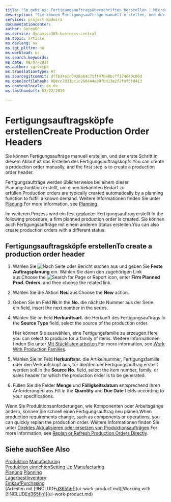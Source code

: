 ```yaml
---
title: "So geht es: Fertigungsauftragsüberschriften herstellen | Microsoft Docs"
description: "Sie können Fertigungsaufträge manuell erstellen, und der erste Schritt in diesem Ablauf ist das Erstellen des Fertigungsauftragskopfs."
services: project-madeira
documentationcenter: 
author: SorenGP
ms.service: dynamics365-business-central
ms.topic: article
ms.devlang: na
ms.tgt_pltfrm: na
ms.workload: na
ms.search.keywords: 
ms.date: 09/07/2017
ms.author: sgroespe
ms.translationtype: HT
ms.sourcegitcommit: d7fb34e1c9428a64c71ff47be8bcff174649c00d
ms.openlocfilehash: 00ecc7031bc1c208444e89fbd13e2f2faf5fd413
ms.contentlocale: de-de
ms.lasthandoff: 03/22/2018

---
```

# <a name="create-production-order-headers"></a><span data-ttu-id="822ed-103">Fertigungsauftragsköpfe erstellen</span><span class="sxs-lookup"><span data-stu-id="822ed-103">Create Production Order Headers</span></span>
<span data-ttu-id="822ed-104">Sie können Fertigungsaufträge manuell erstellen, und der erste Schritt in diesem Ablauf ist das Erstellen des Fertigungsauftragskopfs.</span><span class="sxs-lookup"><span data-stu-id="822ed-104">You can create a production order manually, and the first step is to create a production order header.</span></span>

<span data-ttu-id="822ed-105">Fertigungsaufträge werden üblicherweise bei einem dieser Planungsfunktion erstellt, um einen bekannten Bedarf zu erfüllen.</span><span class="sxs-lookup"><span data-stu-id="822ed-105">Production orders are typically created automatically by a planning function to fulfill a known demand.</span></span> <span data-ttu-id="822ed-106">Weitere Informationen finden Sie unter [Planung](production-planning.md).</span><span class="sxs-lookup"><span data-stu-id="822ed-106">For more information, see [Planning](production-planning.md).</span></span>   

<span data-ttu-id="822ed-107">Im weiteren Prozess wird ein fest geplanter Fertigungsauftrag erstellt.</span><span class="sxs-lookup"><span data-stu-id="822ed-107">In the following procedure, a firm planned production order is created.</span></span> <span data-ttu-id="822ed-108">Sie können auch Fertigungsaufträge mit einem anderen Status erstellen.</span><span class="sxs-lookup"><span data-stu-id="822ed-108">You can also create production orders with a different status.</span></span>  

## <a name="to-create-a-production-order-header"></a><span data-ttu-id="822ed-109">Fertigungsauftragsköpfe erstellen</span><span class="sxs-lookup"><span data-stu-id="822ed-109">To create a production order header</span></span>  
1.  <span data-ttu-id="822ed-110">Wählen Sie ![Nach Seite oder Bericht suchen](media/ui-search/search_small.png "Symbol nach Seite oder Bericht suchen ") aus und geben Sie **Feste Auftragsplanung** ein. Wählen Sie dann den zugehörigen Link aus.</span><span class="sxs-lookup"><span data-stu-id="822ed-110">Choose the ![Search for Page or Report](media/ui-search/search_small.png "Search for Page or Report icon") icon, enter **Firm Planned Prod. Orders**, and then choose the related link.</span></span>  
2.  <span data-ttu-id="822ed-111">Wählen Sie die Aktion **Neu** aus.</span><span class="sxs-lookup"><span data-stu-id="822ed-111">Choose the **New** action.</span></span>  
3.  <span data-ttu-id="822ed-112">Geben Sie im Feld **Nr.**</span><span class="sxs-lookup"><span data-stu-id="822ed-112">In the **No.**</span></span> <span data-ttu-id="822ed-113">die nächste Nummer aus der Serie ein.</span><span class="sxs-lookup"><span data-stu-id="822ed-113">field, insert the next number in the series.</span></span>  
4.  <span data-ttu-id="822ed-114">Wählen Sie im Feld **Herkunftsart.** die Herkunft des Fertigungsauftrags.</span><span class="sxs-lookup"><span data-stu-id="822ed-114">In the **Source Type** field, select the source of the production order.</span></span>

    <span data-ttu-id="822ed-115">Hier können Sie auswählen, eine Fertigungsfamilie zu erzeugen.</span><span class="sxs-lookup"><span data-stu-id="822ed-115">Here you can select to produce for a family of items.</span></span> <span data-ttu-id="822ed-116">Weitere Informationen finden Sie unter [Mit Stücklisten arbeiten](production-how-work-family.md).</span><span class="sxs-lookup"><span data-stu-id="822ed-116">For more information, see [Work With Production Families](production-how-work-family.md).</span></span>
5.  <span data-ttu-id="822ed-117">Wählen Sie im Feld **Herkunftsnr.** die Artikelnummer, Fertigungsfamilie oder den Verkaufskopf aus, für die/den der Fertigungsauftrag erstellt werden soll.</span><span class="sxs-lookup"><span data-stu-id="822ed-117">In the **Source No.** field, select the item number, family, or sales header for which the production order is to be generated.</span></span>  
6.  <span data-ttu-id="822ed-118">Füllen Sie die Felder **Menge** und **Fälligkeitsdatum** entsprechend Ihren Anforderungen aus.</span><span class="sxs-lookup"><span data-stu-id="822ed-118">Fill in the **Quantity** and **Due Date** fields according to your specifications.</span></span>  

<span data-ttu-id="822ed-119">Wenn Sie Produktionsanforderungen, wie Komponenten oder Arbeitsgänge ändern, können Sie schnell  einen Fertigungsauftrag neu planen.</span><span class="sxs-lookup"><span data-stu-id="822ed-119">When production requirements change, such as components or operations, you can quickly replan the production order.</span></span> <span data-ttu-id="822ed-120">Weitere Informationen finden Sie unter [Direktes Aktualisieren oder ersetzen von Produktionsaufträgen](production-how-to-replan-refresh-production-orders.md).</span><span class="sxs-lookup"><span data-stu-id="822ed-120">For more information, see [Replan or Refresh Production Orders Directly](production-how-to-replan-refresh-production-orders.md).</span></span> 

## <a name="see-also"></a><span data-ttu-id="822ed-121">Siehe auch</span><span class="sxs-lookup"><span data-stu-id="822ed-121">See Also</span></span>  
<span data-ttu-id="822ed-122">[Produktion](production-manage-manufacturing.md)  </span><span class="sxs-lookup"><span data-stu-id="822ed-122">[Manufacturing](production-manage-manufacturing.md)  </span></span>  
[<span data-ttu-id="822ed-123">Produktion einrichten</span><span class="sxs-lookup"><span data-stu-id="822ed-123">Setting Up Manufacturing</span></span>](production-configure-production-processes.md)  
<span data-ttu-id="822ed-124">[Planung](production-planning.md)    </span><span class="sxs-lookup"><span data-stu-id="822ed-124">[Planning](production-planning.md)    </span></span>  
[<span data-ttu-id="822ed-125">Lagerbest</span><span class="sxs-lookup"><span data-stu-id="822ed-125">Inventory</span></span>](inventory-manage-inventory.md)  
[<span data-ttu-id="822ed-126">Einkauf</span><span class="sxs-lookup"><span data-stu-id="822ed-126">Purchasing</span></span>](purchasing-manage-purchasing.md)  
<span data-ttu-id="822ed-127">[Arbeiten mit [!INCLUDE[d365fin](includes/d365fin_md.md)]](ui-work-product.md)</span><span class="sxs-lookup"><span data-stu-id="822ed-127">[Working with [!INCLUDE[d365fin](includes/d365fin_md.md)]](ui-work-product.md)</span></span>

